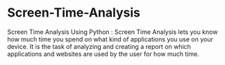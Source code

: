 # Screen-Time-Analysis
Screen Time Analysis Using Python :  Screen Time Analysis lets you know how much time you spend on what kind of applications you use on your device. It is the task of analyzing and creating a report on which applications and websites are used by the user for how much time.
